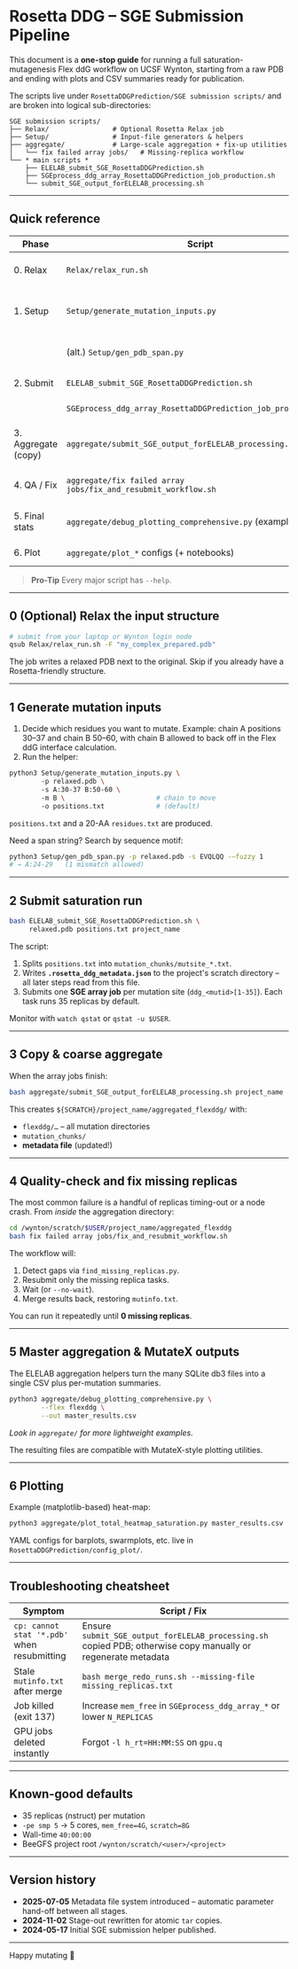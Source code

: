 # Rosetta DDG – SGE Submission Pipeline

This document is a **one-stop guide** for running a full saturation-mutagenesis
Flex ddG workflow on UCSF Wynton, starting from a raw PDB and ending with plots
and CSV summaries ready for publication.

The scripts live under `RosettaDDGPrediction/SGE submission scripts/` and are
broken into logical sub-directories:

```
SGE submission scripts/
├── Relax/                # Optional Rosetta Relax job
├── Setup/                # Input-file generators & helpers
├── aggregate/            # Large-scale aggregation + fix-up utilities
│   └── fix failed array jobs/   # Missing-replica workflow
└── * main scripts *
    ├── ELELAB_submit_SGE_RosettaDDGPrediction.sh
    ├── SGEprocess_ddg_array_RosettaDDGPrediction_job_production.sh
    └── submit_SGE_output_forELELAB_processing.sh
```

---
## Quick reference
| Phase | Script | What it does |
|-------|--------|--------------|
| 0. Relax | `Relax/relax_run.sh` | Optional single-structure relax on Wynton |
| 1. Setup | `Setup/generate_mutation_inputs.py` | Converts chain :span → `positions.txt` + `residues.txt` |
| | (alt.) `Setup/gen_pdb_span.py` | Locates a sequence motif and prints span string |
| 2. Submit | `ELELAB_submit_SGE_RosettaDDGPrediction.sh` | Launches one **array job** per mutation site |
| | `SGEprocess_ddg_array_RosettaDDGPrediction_job_production.sh` | Worker called by SGE for each replica |
| 3. Aggregate (copy) | `aggregate/submit_SGE_output_forELELAB_processing.sh` | Copies **all** finished runs into a central `aggregated_flexddg/` directory |
| 4. QA / Fix | `aggregate/fix failed array jobs/fix_and_resubmit_workflow.sh` | Detect → resubmit → merge any missing replicas |
| 5. Final stats | `aggregate/debug_plotting_comprehensive.py` (example) | Generates master CSV & MutateX-style outputs |
| 6. Plot | `aggregate/plot_*` configs (+ notebooks) | Publication-quality figures |

> **Pro-Tip**  Every major script has `--help`.

---
## 0  (Optional) Relax the input structure
```bash
# submit from your laptop or Wynton login node
qsub Relax/relax_run.sh -F "my_complex_prepared.pdb"
```
The job writes a relaxed PDB next to the original.  Skip if you already have a
Rosetta-friendly structure.

---
## 1  Generate mutation inputs
1. Decide which residues you want to mutate.  Example: chain A positions 30–37
   and chain B 50–60, with chain B allowed to back off in the Flex ddG
   interface calculation.
2. Run the helper:

```bash
python3 Setup/generate_mutation_inputs.py \ 
        -p relaxed.pdb \ 
        -s A:30-37 B:50-60 \ 
        -m B \                       # chain to move
        -o positions.txt             # (default)
```
`positions.txt` and a 20-AA `residues.txt` are produced.

Need a span string?  Search by sequence motif:
```bash
python3 Setup/gen_pdb_span.py -p relaxed.pdb -s EVQLQQ -–fuzzy 1
# → A:24-29   (1 mismatch allowed)
```

---
## 2  Submit saturation run
```bash
bash ELELAB_submit_SGE_RosettaDDGPrediction.sh \ 
     relaxed.pdb positions.txt project_name
```
The script:
1. Splits `positions.txt` into `mutation_chunks/mutsite_*.txt`.
2. Writes **`.rosetta_ddg_metadata.json`** to the project's scratch directory
   – all later steps read from this file.
3. Submits one **SGE array job** per mutation site
   (`ddg_<mutid>[1-35]`).  Each task runs 35 replicas by default.

Monitor with `watch qstat` or `qstat -u $USER`.

---
## 3  Copy & coarse aggregate
When the array jobs finish:
```bash
bash aggregate/submit_SGE_output_forELELAB_processing.sh project_name
```
This creates `${SCRATCH}/project_name/aggregated_flexddg/` with:
* `flexddg/…`    – all mutation directories
* `mutation_chunks/`
* **metadata file** (updated!)

---
## 4  Quality-check and fix missing replicas
The most common failure is a handful of replicas timing-out or a node crash.
From *inside* the aggregation directory:
```bash
cd /wynton/scratch/$USER/project_name/aggregated_flexddg
bash fix failed array jobs/fix_and_resubmit_workflow.sh
```
The workflow will:
1. Detect gaps via `find_missing_replicas.py`.
2. Resubmit only the missing replica tasks.
3. Wait (or `--no-wait`).
4. Merge results back, restoring `mutinfo.txt`.

You can run it repeatedly until **0 missing replicas**.

---
## 5  Master aggregation & MutateX outputs
The ELELAB aggregation helpers turn the many SQLite db3 files into a single
CSV plus per-mutation summaries.

```bash
python3 aggregate/debug_plotting_comprehensive.py \
        --flex flexddg \
        --out master_results.csv
```
*Look in `aggregate/` for more lightweight examples.*

The resulting files are compatible with MutateX-style plotting utilities.

---
## 6  Plotting
Example (matplotlib-based) heat-map:
```bash
python3 aggregate/plot_total_heatmap_saturation.py master_results.csv
```
YAML configs for barplots, swarmplots, etc. live in
`RosettaDDGPrediction/config_plot/`.

---
## Troubleshooting cheatsheet
| Symptom | Script / Fix |
|---------|--------------|
| `cp: cannot stat '*.pdb'` when resubmitting | Ensure `submit_SGE_output_forELELAB_processing.sh` copied PDB; otherwise copy manually or regenerate metadata |
| Stale `mutinfo.txt` after merge | `bash merge_redo_runs.sh --missing-file missing_replicas.txt` |
| Job killed (exit 137) | Increase `mem_free` in `SGEprocess_ddg_array_*` or lower `N_REPLICAS` |
| GPU jobs deleted instantly | Forgot `-l h_rt=HH:MM:SS` on `gpu.q` |

---
## Known-good defaults
* 35 replicas (nstruct) per mutation
* `-pe smp 5`   → 5 cores, `mem_free=4G`, `scratch=8G`
* Wall-time `40:00:00`
* BeeGFS project root `/wynton/scratch/<user>/<project>`

---
## Version history
* **2025-07-05**  Metadata file system introduced – automatic parameter
  hand-off between all stages.
* **2024-11-02**  Stage-out rewritten for atomic `tar` copies.
* **2024-05-17**  Initial SGE submission helper published.

---
Happy mutating 🧬 